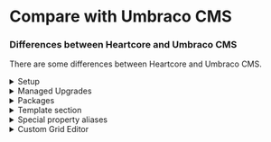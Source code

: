 # Compare with Umbraco CMS

### Differences between Heartcore and Umbraco CMS

There are some differences between Heartcore and Umbraco CMS.

<details>

<summary>Setup </summary>

You can set up a new project with a few clicks through the [**Umbraco Cloud Portal**](https://umbraco.io/)**.**

Your project will then be up and running within a couple of minutes.

</details>

<details>

<summary>Managed Upgrades</summary>

With **Umbraco Heartcore** you won't need to worry about upgrading your project.

As **Heartcore** is a SasS product, we manage upgrades for your Heartcore project.

</details>

<details>

<summary>Packages</summary>

Heartcore comes out of the box with [**Umbraco Forms**](api-documentation/content-management/forms.md) installed on the starter plan and above.

It is however not possible to install other packages in Umbraco Heartcore as the code base is Closed source.

Instead, other features like **GraphQL**, an out-of-the-box **Content Delivery Network** (CDN) by Cloudflare, and a **Preview API** are available in Umbraco Heartcore.

</details>

<details>

<summary>Template section</summary>

Umbraco Heartcore is a headless offering, meaning the frontend is decoupled from the backend. It is not possible to create templates in Umbraco Heartcore and the section is not available.

</details>

<details>

<summary>Special property aliases</summary>

Some [special property aliases](https://docs.umbraco.com/umbraco-cms/reference/routing/routing-properties) can manipulate the standard Umbraco routing pipeline in the Umbraco CMS.

Since the frontend and backend of Umbraco Heartcore are decoupled, it's not possible to use these aliases in Umbraco Heartcore.

The aliases are:

* `umbracoRedirect`
* `umbracoInternalRedirectId`
* `umbracoUrlAlias`

The `umbracoUrlName` property type alias works correctly in Umbraco Heartcore.

</details>

<details>

<summary>Custom Grid Editor</summary>

In Heartcore, the Grid editor is working a bit differently compared to the CMS.\
To see how to work with the Grid editor in Heartcore, have a look at the Creating a Custom Grid Editor Tutorial.

</details>
